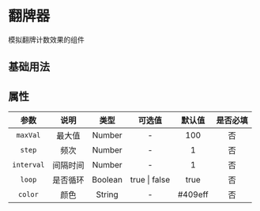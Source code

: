 <!-- 加载 demo 组件 start -->
<script setup>
import demo from './demo.vue'
</script>
<!-- 加载 demo 组件 end -->

<!-- 正文开始 -->

# 翻牌器

模拟翻牌计数效果的组件

## 基础用法
<Preview comp-name="Flip" demo-name="demo">
  <demo />
</Preview>

## 属性
参数 | 说明 | 类型 | 可选值 | 默认值 | 是否必填
:-: | :-: | :-: | :-: | :-: | :-:
`maxVal` | 最大值 | Number | - | 100 | 否 
`step` | 频次 | Number | - | 1 | 否
`interval` | 间隔时间 | Number | - | 1 | 否
`loop` | 是否循环 | Boolean | true \| false | true | 否
`color` | 颜色 | String | - | #409eff | 否
